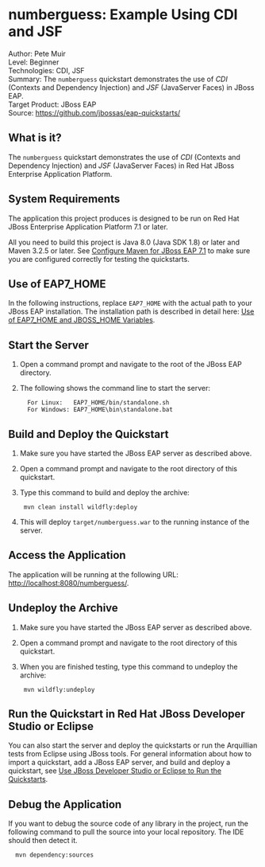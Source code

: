 # numberguess: Example Using CDI and JSF

Author: Pete Muir  
Level: Beginner  
Technologies: CDI, JSF  
Summary: The `numberguess` quickstart demonstrates the use of *CDI*  (Contexts and Dependency Injection) and *JSF* (JavaServer Faces) in JBoss EAP.  
Target Product: JBoss EAP  
Source: <https://github.com/jbossas/eap-quickstarts/>  

## What is it?

The `numberguess` quickstart demonstrates the use of *CDI*  (Contexts and Dependency Injection) and *JSF* (JavaServer Faces) in Red Hat JBoss Enterprise Application Platform.


## System Requirements

The application this project produces is designed to be run on Red Hat JBoss Enterprise Application Platform 7.1 or later.

All you need to build this project is Java 8.0 (Java SDK 1.8) or later and Maven 3.2.5 or later. See [Configure Maven for JBoss EAP 7.1](https://github.com/jboss-developer/jboss-developer-shared-resources/blob/master/guides/CONFIGURE_MAVEN_JBOSS_EAP7.md#configure-maven-to-build-and-deploy-the-quickstarts) to make sure you are configured correctly for testing the quickstarts.


## Use of EAP7_HOME

In the following instructions, replace `EAP7_HOME` with the actual path to your JBoss EAP installation. The installation path is described in detail here: [Use of EAP7_HOME and JBOSS_HOME Variables](https://github.com/jboss-developer/jboss-developer-shared-resources/blob/master/guides/USE_OF_EAP7_HOME.md#use-of-eap_home-and-jboss_home-variables).


## Start the Server

1. Open a command prompt and navigate to the root of the JBoss EAP directory.
2. The following shows the command line to start the server:

         For Linux:   EAP7_HOME/bin/standalone.sh
         For Windows: EAP7_HOME\bin\standalone.bat


## Build and Deploy the Quickstart

1. Make sure you have started the JBoss EAP server as described above.
2. Open a command prompt and navigate to the root directory of this quickstart.
3. Type this command to build and deploy the archive:

        mvn clean install wildfly:deploy

4. This will deploy `target/numberguess.war` to the running instance of the server.


## Access the Application

The application will be running at the following URL: <http://localhost:8080/numberguess/>.


## Undeploy the Archive

1. Make sure you have started the JBoss EAP server as described above.
2. Open a command prompt and navigate to the root directory of this quickstart.
3. When you are finished testing, type this command to undeploy the archive:

        mvn wildfly:undeploy


## Run the Quickstart in Red Hat JBoss Developer Studio or Eclipse

You can also start the server and deploy the quickstarts or run the Arquillian tests from Eclipse using JBoss tools. For general information about how to import a quickstart, add a JBoss EAP server, and build and deploy a quickstart, see [Use JBoss Developer Studio or Eclipse to Run the Quickstarts](https://github.com/jboss-developer/jboss-developer-shared-resources/blob/master/guides/USE_JBDS.md#use-jboss-developer-studio-or-eclipse-to-run-the-quickstarts).


## Debug the Application

If you want to debug the source code of any library in the project, run the following command to pull the source into your local repository. The IDE should then detect it.

      mvn dependency:sources
